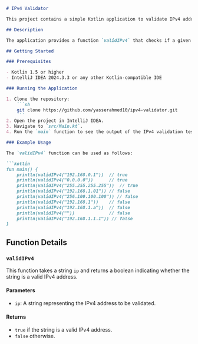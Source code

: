 ```markdown
# IPv4 Validator

This project contains a simple Kotlin application to validate IPv4 addresses.

## Description

The application provides a function `validIPv4` that checks if a given string is a valid IPv4 address. It also includes a `main` function to test various IPv4 addresses.

## Getting Started

### Prerequisites

- Kotlin 1.5 or higher
- IntelliJ IDEA 2024.3.3 or any other Kotlin-compatible IDE

### Running the Application

1. Clone the repository:
    ```sh
    git clone https://github.com/yasserahmed10/ipv4-validator.git
    ```
2. Open the project in IntelliJ IDEA.
3. Navigate to `src/Main.kt`.
4. Run the `main` function to see the output of the IPv4 validation tests.

### Example Usage

The `validIPv4` function can be used as follows:

```kotlin
fun main() {
    println(validIPv4("192.168.0.1"))  // true
    println(validIPv4("0.0.0.0"))      // true
    println(validIPv4("255.255.255.255"))  // true
    println(validIPv4("192.168.1.01")) // false
    println(validIPv4("256.100.100.100")) // false
    println(validIPv4("192.168.1"))    // false
    println(validIPv4("192.168.1.a"))  // false
    println(validIPv4(""))             // false
    println(validIPv4("192.168.1.1.1")) // false
}
```

## Function Details

### `validIPv4`

This function takes a string `ip` and returns a boolean indicating whether the string is a valid IPv4 address.

#### Parameters

- `ip`: A string representing the IPv4 address to be validated.

#### Returns

- `true` if the string is a valid IPv4 address.
- `false` otherwise.
